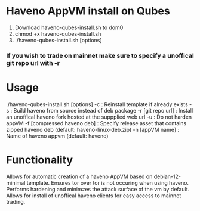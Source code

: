 # Haveno AppVM install on Qubes

1. Download haveno-qubes-install.sh to dom0
2. chmod +x haveno-qubes-install.sh
3. ./haveno-qubes-install.sh [options]

### If you wish to trade on mainnet make sure to specify a unoffical git repo url with -r
# Usage
./haveno-qubes-install.sh [options]
	-c : Reinstall template if already exists
	-s : Build haveno from source instead of deb package
	-r [git repo url] : Install an unoffical haveno fork hosted at the suppplied web url
	-u : Do not harden appVM
	-f [compressed haveno deb] : Specify release asset that contains zipped haveno deb (default: haveno-linux-deb.zip)
	-n [appVM name] : Name of haveno appvm (default: haveno)

# Functionality
Allows for automatic creation of a haveno AppVM based on debian-12-minimal template. Ensures tor over tor is not occuring when using haveno. Performs hardening and minimzes the attack surface of the vm by default. Allows for install of unoffical haveno clients for easy access to mainnet trading. 
